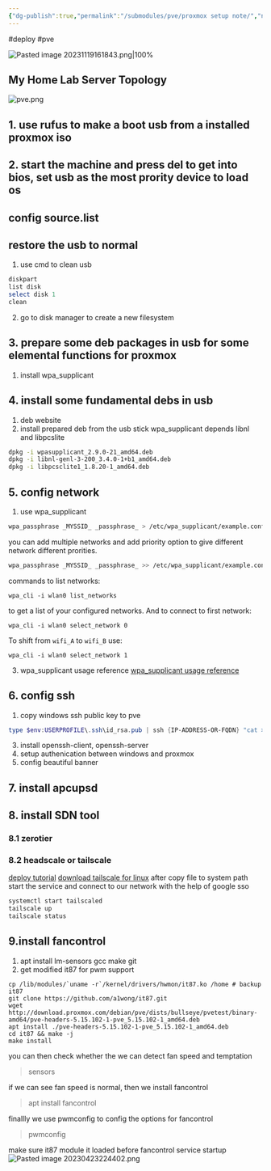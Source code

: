 ```yaml
---
{"dg-publish":true,"permalink":"/submodules/pve/proxmox setup note/","noteIcon":"3"}
---
```


#deploy #pve

![Pasted image 20231119161843.png|100%](/img/user/pics/Pasted%20image%2020231119161843.png)

## My Home Lab Server Topology
![pve.png](/img/user/pics/pve.png)
## 1. use rufus to make a boot usb from a installed proxmox iso

## 2. start the machine and press del to get into bios,  set usb as the most prority device to load os
## config source.list
## restore the usb to normal
1. use cmd to clean usb
```powershell
diskpart
list disk
select disk 1 
clean
```
2. go to disk manager to create a new filesystem

## 3. prepare some deb packages in usb for some elemental functions for proxmox
1. install wpa_supplicant 

## 4. install some fundamental debs in usb
1. deb website
2. install prepared deb from the usb stick
wpa_supplicant depends libnl and libpcslite
```sh
dpkg -i wpasupplicant_2.9.0-21_amd64.deb
dpkg -i libnl-genl-3-200_3.4.0-1+b1_amd64.deb
dpkg -i libpcsclite1_1.8.20-1_amd64.deb
```
## 5. config network
1. use wpa_supplicant 
```sh
wpa_passphrase _MYSSID_ _passphrase_ > /etc/wpa_supplicant/example.conf
```
you can add multiple networks and add priority option to give different network different prorities.
```sh
wpa_passphrase _MYSSID_ _passphrase_ >> /etc/wpa_supplicant/example.conf
```


commands to list networks:

```
wpa_cli -i wlan0 list_networks
```

to get a list of your configured networks. And to connect to first network:

```
wpa_cli -i wlan0 select_network 0
```

To shift from `wifi_A` to `wifi_B` use:

```
wpa_cli -i wlan0 select_network 1
```
3. wpa_supplicant usage reference
[wpa_supplicant usage reference](https://wiki.archlinux.org/title/wpa_supplicant)


## 6. config ssh
1. copy windows ssh public key to pve
```powershell
type $env:USERPROFILE\.ssh\id_rsa.pub | ssh {IP-ADDRESS-OR-FQDN} "cat >> /root/.ssh/authorized_keys"
```

3. install openssh-client, openssh-server
4. setup authenication between windows and proxmox
5. config beautiful banner
## 7. install apcupsd
## 8. install SDN tool
### 8.1 zerotier
### 8.2 headscale or tailscale
[deploy tutorial](https://icloudnative.io/posts/how-to-set-up-or-migrate-headscale/)
[download tailscale for linux](https://pkgs.tailscale.com/stable/#static)
after copy file to system path start the service and connect to our network with the help of google sso
```sh
systemctl start tailscaled
tailscale up
tailscale status
```


## 9.install fancontrol
1. apt install lm-sensors gcc make git
2. get modified it87 for pwm support
```shell
cp /lib/modules/`uname -r`/kernel/drivers/hwmon/it87.ko /home # backup it87
git clone https://github.com/a1wong/it87.git
wget http://download.proxmox.com/debian/pve/dists/bullseye/pvetest/binary-amd64/pve-headers-5.15.102-1-pve_5.15.102-1_amd64.deb
apt install ./pve-headers-5.15.102-1-pve_5.15.102-1_amd64.deb
cd it87 && make -j
make install
```
you can then check whether the we can detect fan speed and temptation
> sensors

if we can see fan speed is normal, then we install fancontrol
> apt install fancontrol

finallly we use pwmconfig to config the options for fancontrol
> pwmconfig

make sure it87 module it loaded before fancontrol service startup
![Pasted image 20230423224402.png](/img/user/submodules/pve/pics/Pasted%20image%2020230423224402.png)






